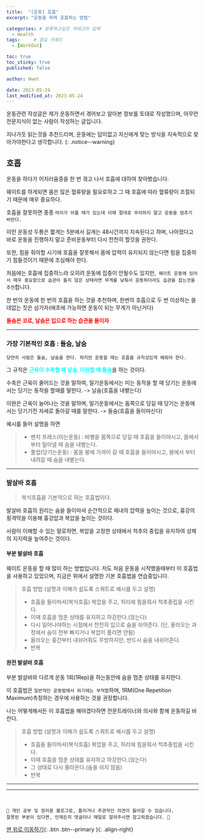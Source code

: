 ```yaml
---
title:  "[운동] 호흡"  
excerpt: "운동을 하며 호흡하는 방법"

categories: # 분류하고싶은 카테고리 입력
  - Health
tags:     # 중요 키워드
  - [WorkOut]

toc: true
toc_sticky: true
published: false

author: Hwet

date: 2023-05-24
last_modified_at: 2023-05-24
---
```


운동관련 작성글은 제가 운동하면서 겪어보고 알아본 정보를 토대로 작성했으며, 아무런 전문지식이 없는 사람이 작성하는 글입니다.

지나가듯 읽는것을 추천드리며, 운동에는 답이없고 자신에게 맞는 방식을 지속적으로 찾아가야한다고 생각합니다.
{: .notice--warning}

## 호흡

운동을 하다가 어지러움증을 한 번 겪고 나서 호흡에 대하여 찾아봤습니다.

웨이트를 하게되면 몸은 많은 혈류량을 필요로하고 그 때 호흡에 따라 혈류량이 조절되기 때문에 매우 중요하다.

호흡을 잘못하면 종종 `머리가 아플 때가 있는데 이때 절대로 무리하지 말고 운동을 멈추기 바란다. `

이런 운동성 두통은 짧게는 5분에서 길게는 48시간까지 지속된다고 하며, 나아졌다고 바로 운동을 진행하지 말고 준비운동부터 다시 천천히 할것을 권한다.

또한, 힘을 줘야할 시기에 호흡을 잘못해서 몸에 압력이 유지되지 않는다면 힘을 집중하기 힘들것이기 때문에 조심해야 한다. 

처음에는 호흡에 집중하느라 오히려 운동에 집중이 안될수도 있지만,` 웨이트 운동에 있어서 매우 중요함으로 습관이 들지 않은 상태라면 무게를 낮춰서 운동하더라도 습관을 잡는것을 추천`합니다. 

한 번의 운동에 한 번의 호흡을 하는 것을 추천하며, 한번의 호흡으로 두 번 이상하는 쓸데없는 짓은 삼가자(애초에 가능하면 운동이 되는 무게가 아닌거다)

<strong style="color:red">들숨은 코로, 날숨은 입으로 하는 습관을 들이자</strong>

***

### 가장 기본적인 호흡 : 들숨, 날숨

`당연히 사람은 들숨, 날숨을 한다. 하지만 운동할 때는 호흡을 규칙성있게 해줘야 한다.`

그 규칙은 <strong style="color:#00FFFF">근육이 수축할 때 날숨, 이완할 때 들숨</strong>을 하는 것이다.

수축은 근육이 줄어드는 것을 말하여, 밀기운동에서는 미는 동작을 할 때 당기는 운동에서는 당기는 동작을 할때를 말한다. -> 날숨(호흡을 내뱉는다)

이완은 근육이 늘어나는 것을 말하며, 밀기운동에서는 돔쪽으로 당길 때 당기는 운동에서는 당기기전 자세로 돌아갈 때를 말한다. -> 들숨(호흡을 들이마신다)

예시를 들어 설명을 하면

> - 벤치 프레스(미는운동) : 바벨을 몸쪽으로 당길 때 호흡을 들이마시고, 몸에서 부터 밀어낼 때 숨을 내뱉는다.
> - 풀업(당기는운동) : 몸을 봉에 가까이 갈 때 호흡을 들이마시고, 봉에서 부터 내려갈 때 숨을 내뱉는다.

*** 

###  발살바 호흡

> 복식호흡을 기본적으로 하는 호흡법이다.

발살바 호흡의 원리는 숨을 들이마셔 순간적으로 체내의 압력을 높이는 것으로, 흉강의 횡격막을 이용해 흉강압과 복압을 높이는 것이다.

사람이 이해할 수 있는 말로하면, 복압을 고정한 상태에서 척추의 중립을 유지하여 상체의 지지력을 높여주는 것이다.

#### 부분 발살바 호흡

웨이트 운동을 할 때 많이 하는 방법입니다. 저도 처음 운동을 시작했을때부터 이 호흡법을 사용하고 있었으며, 지금은 위에서 설명한 기본 호흡법을 연습중입니다.

> 호흡 방법 (설명과 이해가 쉽도록 스쿼트로 예시를 두고 설명)
> - 호흡을 들이마셔(복식호흡) 복압을 주고, 허리에 힘을줘서 척추중립을 시킨다.
> - 이때 호흡을 멈춘 상태를 유지하고 하강한다.(앉는다)
> - 다시 일어나야하는 시점에서 천천히 입으로 숨을 쉬어준다. (단, 올라오는 과정에서 숨이 전부 빠지거나 복압이 풀리면 안됨)
> - 올라오는 중간부터 내쉬어줘도 무방하지만, 반드시 숨을 내쉬어준다.
> - 반복


#### 완전 발살바 호흡

부분 발살바와 다르게 운동 1회(1Rep)을 하는동안에 숨을 멈춘 상태를 유지한다. 

이 호흡법은 `일반적인 운동법에서 하기에는 부적합`하며, 1RM(One Repetition Maximum)측정하는 경우에 사용하는 것을 권장합니다.

나는 어떻게해서든 이 호흡법을 해야겠다하면 전문트레이너와 의사와 함께 운동하길 바란다.

> 호흡 방법 (설명과 이해가 쉽도록 스쿼트로 예시를 두고 설명)
> - 호흡을 들이마셔(복식호흡) 복압을 주고, 허리에 힘을줘서 척추중립을 시킨다.
> - 이때 호흡을 멈춘 상태를 유지하고 하강한다.(앉는다)
> - 그 상태로 다시 올라온다.(숨을 쉬지 않음)
> - 반복

***


***
<br>
    
    📢 개인 공부 및 정리용 블로그로, 틀리거나 주관적인 의견이 들어갈 수 있습니다.
    잘못된 부분이 있다면, 언제든지 댓글이나 메일로 알려주시면 참고하겠습니다. 🔔

[맨 위로 이동하기](#){: .btn .btn--primary }{: .align-right}